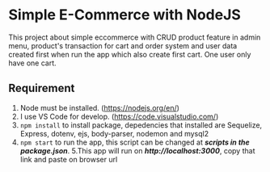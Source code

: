 # Simple E-Commerce with NodeJS

  This project about simple eccommerce with CRUD product feature in admin menu,
product's transaction for cart and order system
and user data created first when run the app which also create first cart.
One user only have one cart.

## Requirement
1. Node must be installed. (https://nodejs.org/en/)
2. I use VS Code for develop. (https://code.visualstudio.com/)
3. ```npm install``` to install package,
  depedencies that installed are Sequelize, Express, dotenv, ejs, body-parser, nodemon and mysql2
4. ```npm start``` to run the app,
  this script can be changed at ***scripts in the package.json***.
5.This app will run on ***http://localhost:3000***, copy that link and paste on browser url
